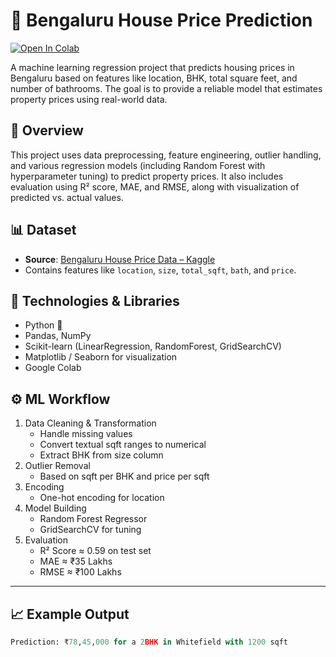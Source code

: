 # 🏡 Bengaluru House Price Prediction
[![Open In Colab](https://colab.research.google.com/assets/colab-badge.svg)](https://colab.research.google.com/github/tanusree03/House_Price_Prediction/blob/main/House_Price_Prediction.ipynb)

A machine learning regression project that predicts housing prices in Bengaluru based on features like location, BHK, total square feet, and number of bathrooms. The goal is to provide a reliable model that estimates property prices using real-world data.

## 📌 Overview

This project uses data preprocessing, feature engineering, outlier handling, and various regression models (including Random Forest with hyperparameter tuning) to predict property prices. It also includes evaluation using R² score, MAE, and RMSE, along with visualization of predicted vs. actual values.

## 📊 Dataset

- **Source**: [Bengaluru House Price Data – Kaggle](https://www.kaggle.com/datasets/amitabhajoy/bengaluru-house-price-data?resource=download)
- Contains features like `location`, `size`, `total_sqft`, `bath`, and `price`.

## 🧠 Technologies & Libraries

- Python 🐍
- Pandas, NumPy
- Scikit-learn (LinearRegression, RandomForest, GridSearchCV)
- Matplotlib / Seaborn for visualization
- Google Colab

## ⚙️ ML Workflow

1. Data Cleaning & Transformation
   - Handle missing values
   - Convert textual sqft ranges to numerical
   - Extract BHK from size column
2. Outlier Removal
   - Based on sqft per BHK and price per sqft
3. Encoding
   - One-hot encoding for location
4. Model Building
   - Random Forest Regressor
   - GridSearchCV for tuning
5. Evaluation
   - R² Score ≈ 0.59 on test set
   - MAE ≈ ₹35 Lakhs
   - RMSE ≈ ₹100 Lakhs

---

## 📈 Example Output

```python
Prediction: ₹78,45,000 for a 2BHK in Whitefield with 1200 sqft
